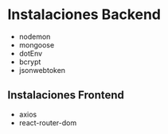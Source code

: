 # Instalaciones Backend

- nodemon
- mongoose
- dotEnv
- bcrypt
- jsonwebtoken

## Instalaciones Frontend

- axios
- react-router-dom